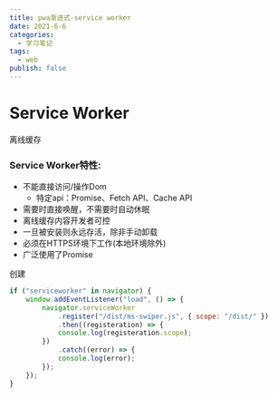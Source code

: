 ```yaml
---
title: pwa渐进式-service worker
date: 2021-6-6
categories:
  - 学习笔记
tags:
  - web
publish: false
---
```


<!-- more -->

# Service Worker

离线缓存

### Service Worker特性:

- 不能直接访问/操作Dom
  - 特定api：Promise、Fetch API、Cache API
- 需要时直接唤醒，不需要时自动休眠
- 离线缓存内容开发者可控
- 一旦被安装则永远存活，除非手动卸载
- 必须在HTTPS环境下工作(本地环境除外)
- 广泛使用了Promise 

创建

```js
if ("serviceworker" in navigator) {
    window.addEventListener("load", () => {
        navigator.serviceWorker
            .register("/dist/ms-swiper.js", { scope: "/dist/" })
            .then((registeration) => {
            console.log(registeration.scope);
        })
            .catch((error) => {
            console.log(error);
        });
    });
}
```

